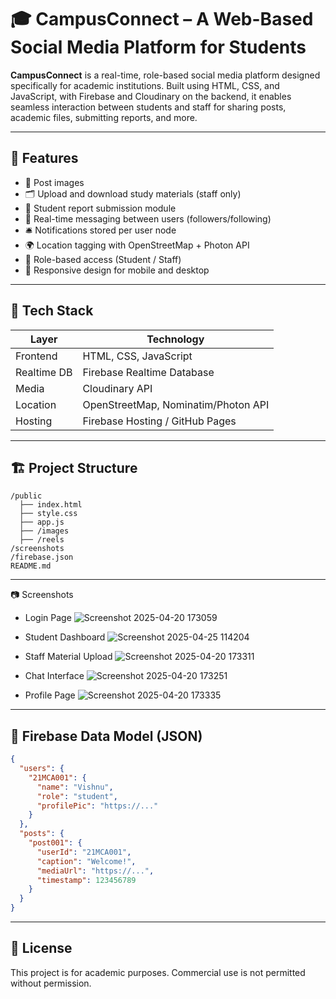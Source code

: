 
# 🎓 CampusConnect – A Web-Based Social Media Platform for Students

**CampusConnect** is a real-time, role-based social media platform designed specifically for academic institutions. Built using HTML, CSS, and JavaScript, with Firebase and Cloudinary on the backend, it enables seamless interaction between students and staff for sharing posts, academic files, submitting reports, and more.

---

## 🚀 Features

- 📸 Post images 
- 🗂️ Upload and download study materials (staff only)
- 📝 Student report submission module
- 💬 Real-time messaging between users (followers/following)
- 🛎️ Notifications stored per user node
- 🌍 Location tagging with OpenStreetMap + Photon API
- 🔐 Role-based access (Student / Staff)
- 📱 Responsive design for mobile and desktop

---

## 🧰 Tech Stack

| Layer       | Technology                         |
|-------------|-------------------------------------|
| Frontend    | HTML, CSS, JavaScript              |
| Realtime DB | Firebase Realtime Database         |
| Media       | Cloudinary API                     |
| Location    | OpenStreetMap, Nominatim/Photon API |
| Hosting     | Firebase Hosting / GitHub Pages    |

---

## 🏗️ Project Structure

```
/public
  ├── index.html
  ├── style.css
  ├── app.js
  ├── /images
  ├── /reels
/screenshots
/firebase.json
README.md
```

---


 📷 Screenshots


- Login Page
![Screenshot 2025-04-20 173059](https://github.com/user-attachments/assets/0a8f1290-8ed5-422e-809d-7dd7cc3d90ba)
- Student Dashboard
![Screenshot 2025-04-25 114204](https://github.com/user-attachments/assets/ed88943a-bf82-47a6-9023-4ddf916d2109)

- Staff Material Upload
![Screenshot 2025-04-20 173311](https://github.com/user-attachments/assets/1ad6fd6c-9e6e-48cf-9e1d-eae77d2f7146)


- Chat Interface
![Screenshot 2025-04-20 173251](https://github.com/user-attachments/assets/021dad3a-22f1-4cdb-ba6d-8336e96df2a3)

- Profile Page
![Screenshot 2025-04-20 173335](https://github.com/user-attachments/assets/fe24cc43-11cf-4e2f-aab4-fe7d15bd370c)

---

## 🔐 Firebase Data Model (JSON)

```json
{
  "users": {
    "21MCA001": {
      "name": "Vishnu",
      "role": "student",
      "profilePic": "https://..."
    }
  },
  "posts": {
    "post001": {
      "userId": "21MCA001",
      "caption": "Welcome!",
      "mediaUrl": "https://...",
      "timestamp": 123456789
    }
  }
}
```

---


## 📜 License

This project is for academic purposes. Commercial use is not permitted without permission.
